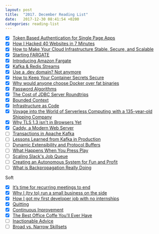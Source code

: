 ```yaml
---
layout: post
title:  "2017. December Reading List"
date:   2017-12-30 08:41:54 +0200
categories: reading-list
---
```


- [x] [Token Based Authentication for Single Page Apps](https://stormpath.com/blog/token-auth-spa)
- [x] [How I Hacked 40 Websites in 7 Minutes](https://hackernoon.com/how-i-hacked-40-websites-in-7-minutes-5b4c28bc8824)
- [x] [How to Make Your Cloud Infrastructure Stable, Secure, and Scalable](https://medium.freecodecamp.org/heres-how-to-make-your-cloud-infrastructure-stable-secure-and-scalable-f9f4749697d6)
- [x] [Starting FARGATE](https://medium.engineering/starting-fargate-c11abd6aa532)
- [x] [Introducing Amazon Fargate](https://aws.amazon.com/blogs/aws/aws-fargate/)
- [x] [Kafka & Redis Streams](https://hackernoon.com/introduction-to-redis-streams-133f1c375cd3)
- [x] [Use a .dev domain? Not anymore](https://medium.engineering/use-a-dev-domain-not-anymore-95219778e6fd)
- [x] [How to Keep Your Container Secrets Secure](https://techbeacon.com/how-keep-your-container-secrets-secure)
- [x] [Why would anyone choose Docker over fat binaries](http://www.smashcompany.com/technology/why-would-anyone-choose-docker-over-fat-binaries)
- [x] [Password Algorithms](http://penguindreams.org/blog/password-algorithms/)
- [x] [The Cost of JDBC Server Roundtrips](https://blog.jooq.org/2017/12/18/the-cost-of-jdbc-server-roundtrips/)
- [x] [Bounded Context](https://martinfowler.com/bliki/BoundedContext.html)
- [x] [Infrastructure as Code](https://martinfowler.com/bliki/InfrastructureAsCode.html)
- [x] [Voyage into the World of Serverless Computing  with a 135-year-old Shipping Company](https://read.iopipe.com/voyage-into-the-world-of-serverless-computing-with-a-135-year-old-shipping-company-4a8380b90bf3)
- [x] [Why TLS 1.3 isn't in Browsers Yet](https://blog.cloudflare.com/why-tls-1-3-isnt-in-browsers-yet/)
- [x] [Caddy, a Modern Web Server](https://hackernoon.com/caddy-a-modern-web-server-vs-nginx-e9e4abc443e)
- [ ] [Transactions in Apache Kafka](https://www.confluent.io/blog/transactions-apache-kafka/)
- [ ] [Lessons Learned from Kafka in Production](https://m.youtube.com/watch?v=1vLMuWsfMcA)
- [ ] [Dynamic Extensibility and Protocol Buffers](https://blog.envoyproxy.io/dynamic-extensibility-and-protocol-buffers-dcd0bf0b8801)
- [ ] [What Happens When You Press Play](http://highscalability.com/blog/2017/12/11/netflix-what-happens-when-you-press-play.html)
- [ ] [Scaling Slack's Job Queue](https://slack.engineering/scaling-slacks-job-queue-687222e9d100)
- [ ] [Creating an Autonomous System for Fun and Profit](http://blog.thelifeofkenneth.com/2017/11/creating-autonomous-system-for-fun-and.html?m=1)
- [ ] [What is Backpropagation Really Doing](https://m.youtube.com/watch?v=Ilg3gGewQ5U&feature=youtu.be)

Soft
- [x] [It’s time for recurring meetings to end](https://m.signalvnoise.com/its-time-for-recurring-meetings-to-end-bb462441076e )
- [x] [Why I (try to) run a small business on the side](https://medium.com/@noahhl/why-i-try-to-run-a-small-business-on-the-side-6be7c282196b)
- [x] [How I got my first developer job with no internships](https://medium.freecodecamp.org/how-i-got-my-first-developer-job-with-no-internships-straight-out-of-college-814d0eea1e4c)
- [x] [Quitting](https://m.signalvnoise.com/quitting-1e563a529cba)
- [x] [Continuous Inprovement](https://medium.engineering/continuous-improvement-f8f9fabd67dd)
- [x] [The Best Office Coffe You'll Ever Have](https://medium.com/root-ventures/the-best-office-coffee-youll-ever-have-6fe9e190c2d2)
- [ ] [Inactionable Advice](https://m.signalvnoise.com/inactionable-advice-72a6c5828589)
- [ ] [Broad vs. Narrow Skillsets](https://www.toptal.com/software/software-engineer-skills-and-skillsets)
